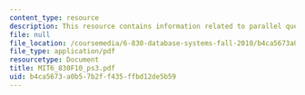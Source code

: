 ```yaml
---
content_type: resource
description: This resource contains information related to parallel query processing.
file: null
file_location: /coursemedia/6-830-database-systems-fall-2010/b4ca5673a0b57b2ff435ffbd12de5b59_MIT6_830F10_ps3.pdf
file_type: application/pdf
resourcetype: Document
title: MIT6_830F10_ps3.pdf
uid: b4ca5673-a0b5-7b2f-f435-ffbd12de5b59
---
```

